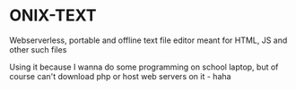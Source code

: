 # ONIX-TEXT
Webserverless, portable and offline text file editor meant for HTML, JS and other such files


Using it because I wanna do some programming on school laptop, but of course can't download php or host web servers on it - haha
